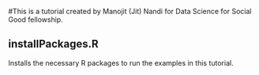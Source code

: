 #This is a tutorial created by Manojit (Jit) Nandi for Data Science for Social Good fellowship.

## installPackages.R 
Installs the necessary R packages to run the examples in this tutorial.
